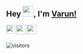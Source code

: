 ## Hey <img src="https://github.com/TheDudeThatCode/TheDudeThatCode/blob/master/Assets/Hi.gif" width="29px">, I'm [Varun!](https://varmor.github.io) 

<a href="https://www.linkedin.com/in/varun-more/">
  <img align="left" width="24px" src="https://cdn.jsdelivr.net/npm/simple-icons@v3/icons/linkedin.svg"  />
</a>
<a href="https://twitter.com/thisisvarunmore">
  <img align="left" width="26px" src="https://cdn.jsdelivr.net/npm/simple-icons@v3/icons/twitter.svg" />
</a>
<a href="mailto:morevarun4004@gmail.com">
  <img align="left" width="26px" src="https://cdn.jsdelivr.net/npm/simple-icons@v3/icons/gmail.svg" />
</a>
<br />
<br />

![visitors](https://visitor-badge.laobi.icu/badge?page_id=varmor.varmor)
